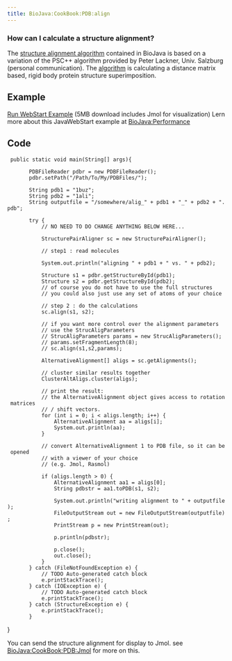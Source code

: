 ```yaml
---
title: BioJava:CookBook:PDB:align
---
```


### How can I calculate a structure alignment?

The [structure alignment
algorithm](BioJava:CookBook:PDB:aboutalign "wikilink") contained in
BioJava is based on a variation of the PSC++ algorithm provided by Peter
Lackner, Univ. Salzburg (personal communication). The
[algorithm](BioJava:CookBook:PDB:aboutalign "wikilink") is calculating a
distance matrix based, rigid body protein structure superimposition.

Example
-------

[Run WebStart
Example](http://www.biojava.org/download/performance/biojava-structure-example1.jnlp)
(5MB download includes Jmol for visualization) Lern more about this
JavaWebStart example at <BioJava:Performance>

Code
----

<java>

` public static void main(String[] args){`

`       PDBFileReader pdbr = new PDBFileReader();`  
`       pdbr.setPath("/Path/To/My/PDBFiles/");`

`       String pdb1 = "1buz";`  
`       String pdb2 = "1ali";`  
`       String outputfile = "/somewhere/alig_" + pdb1 + "_" + pdb2 + ".pdb";`

`       try {`  
`           // NO NEED TO DO CHANGE ANYTHING BELOW HERE...`

`           StructurePairAligner sc = new StructurePairAligner();`

`           // step1 : read molecules`

`           System.out.println("aligning " + pdb1 + " vs. " + pdb2);`

`           Structure s1 = pdbr.getStructureById(pdb1);`  
`           Structure s2 = pdbr.getStructureById(pdb2);`  
`           // of course you do not have to use the full structures`  
`           // you could also just use any set of atoms of your choice`

`           // step 2 : do the calculations`  
`           sc.align(s1, s2);`

`           // if you want more control over the alignment parameters`  
`           // use the StrucAligParameters`  
`           // StrucAligParameters params = new StrucAligParameters();`  
`           // params.setFragmentLength(8);`  
`           // sc.align(s1,s2,params);`

`           AlternativeAlignment[] aligs = sc.getAlignments();`

`           // cluster similar results together`  
`           ClusterAltAligs.cluster(aligs);`

`           // print the result:`  
`           // the AlternativeAlignment object gives access to rotation matrices`  
`           // / shift vectors.`  
`           for (int i = 0; i < aligs.length; i++) {`  
`               AlternativeAlignment aa = aligs[i];`  
`               System.out.println(aa);`  
`           }`

`           // convert AlternativeAlignment 1 to PDB file, so it can be opened`  
`           // with a viewer of your choice`  
`           // (e.g. Jmol, Rasmol)`

`           if (aligs.length > 0) {`  
`               AlternativeAlignment aa1 = aligs[0];`  
`               String pdbstr = aa1.toPDB(s1, s2);`

`               System.out.println("writing alignment to " + outputfile);`  
`               FileOutputStream out = new FileOutputStream(outputfile);`  
`               PrintStream p = new PrintStream(out);`

`               p.println(pdbstr);`

`               p.close();`  
`               out.close();`  
`           }`  
`       } catch (FileNotFoundException e) {`  
`           // TODO Auto-generated catch block`  
`           e.printStackTrace();`  
`       } catch (IOException e) {`  
`           // TODO Auto-generated catch block`  
`           e.printStackTrace();`  
`       } catch (StructureException e) {`  
`           e.printStackTrace();`  
`       }`

} </java>

You can send the structure alignment for display to Jmol. see
<BioJava:CookBook:PDB:Jmol> for more on this.
